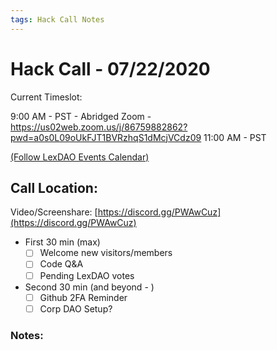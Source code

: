 ```yaml
---
tags: Hack Call Notes
---
```


# Hack Call - 07/22/2020

Current Timeslot: 

9:00 AM - PST - Abridged Zoom - https://us02web.zoom.us/j/86759882862?pwd=a0s0L09oUkFJT1BVRzhqS1dMcjVCdz09
11:00 AM - PST

[(Follow LexDAO Events Calendar)](https://calendar.google.com/calendar?cid=anVyaXNwcm9qZWN0LmlvXzdyNzdrbHVwMGdmMGJodWJrMmo3bmEwc21jQGdyb3VwLmNhbGVuZGFyLmdvb2dsZS5jb20)

## Call Location:

Video/Screenshare: [https://discord.gg/PWAwCuz](https://discord.gg/PWAwCuz)

- First 30 min (max)
    - [ ]  Welcome new visitors/members
    - [ ]  Code Q&A
    - [ ]  Pending LexDAO votes

- Second 30 min (and beyond - )
    - [ ]  Github 2FA Reminder
    - [ ]  Corp DAO Setup?
        
### Notes:
